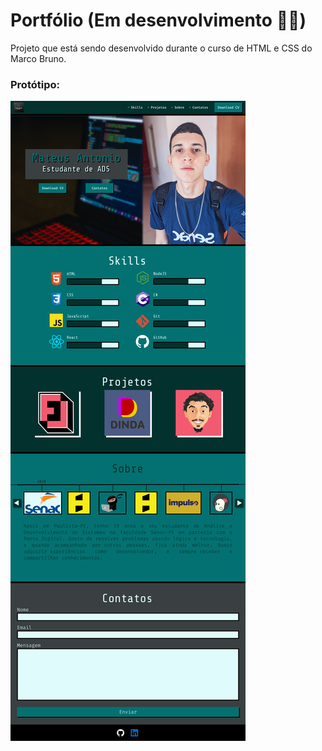 # Portfólio (Em desenvolvimento :man_technologist:)

Projeto que está sendo desenvolvido durante o curso de HTML e CSS do Marco Bruno.

### Protótipo:
<img src="img/toReadme/Portfolio.png" alt="Imagem do Protótipo">